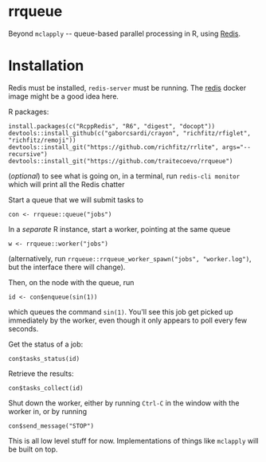 # rrqueue

Beyond `mclapply` -- queue-based parallel processing in R, using [Redis](http://redis.io).

# Installation

Redis must be installed, `redis-server` must be running.  The [redis](https://registry.hub.docker.com/_/redis/) docker image might be a good idea here.

R packages:

```
install.packages(c("RcppRedis", "R6", "digest", "docopt"))
devtools::install_github(c("gaborcsardi/crayon", "richfitz/rfiglet", "richfitz/remoji"))
devtools::install_git("https://github.com/richfitz/rrlite", args="--recursive")
devtools::install_git("https://github.com/traitecoevo/rrqueue")
```

(*optional*) to see what is going on, in a terminal, run `redis-cli monitor` which will print all the Redis chatter

Start a queue that we will submit tasks to
```
con <- rrqueue::queue("jobs")
```

In a *separate* R instance, start a worker, pointing at the same queue

```
w <- rrqueue::worker("jobs")
```

(alternatively, run `rrqueue::rrqueue_worker_spawn("jobs", "worker.log")`, but the interface there will change).

Then, on the node with the queue, run

```
id <- con$enqueue(sin(1))
```

which queues the command `sin(1)`.  You'll see this job get picked up immediately by the worker, even though it only appears to poll every few seconds.

Get the status of a job:

```
con$tasks_status(id)
```

Retrieve the results:

```
con$tasks_collect(id)
```

Shut down the worker, either by running `Ctrl-C` in the window with the worker in, or by running

```
con$send_message("STOP")
```

This is all low level stuff for now.  Implementations of things like `mclapply` will be built on top.
